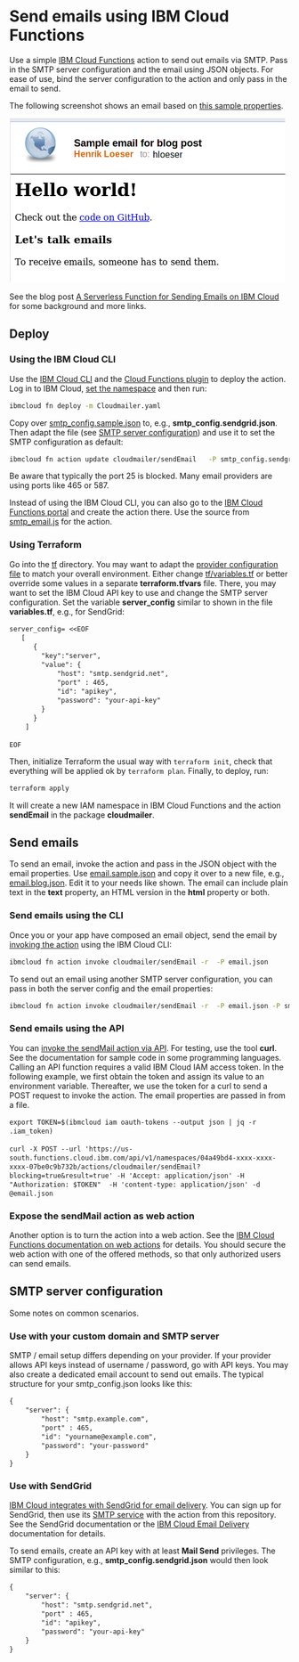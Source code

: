 # Send emails using IBM Cloud Functions
Use a simple [IBM Cloud Functions](https://cloud.ibm.com/docs/openwhisk?topic=openwhisk-getting-started) action to send out emails via SMTP. Pass in the SMTP server configuration and the email using JSON objects. 
For ease of use, bind the server configuration to the action and only pass in the email to send.

The following screenshot shows an email based on [this sample properties](email.blog.json).

![sample email](images/20210609_Sample_Email.png)

See the blog post [A Serverless Function for Sending Emails on IBM Cloud](https://www.ibm.com/cloud/blog/a-serverless-function-for-sending-emails-on-ibm-cloud) for some background and more links.

## Deploy

### Using the IBM Cloud CLI
Use the [IBM Cloud CLI](https://cloud.ibm.com/docs/cli?topic=cli-getting-started) and the [Cloud Functions plugin](https://cloud.ibm.com/docs/cli?topic=cloud-functions-cli-plugin-functions-cli) to deploy the action. Log in to IBM Cloud, [set the namespace](https://cloud.ibm.com/docs/cli?topic=cloud-functions-cli-plugin-functions-cli#cli_namespace_target) and then run:

```sh
ibmcloud fn deploy -m Cloudmailer.yaml
```

Copy over [smtp_config.sample.json](smtp_config.sample.json) to, e.g., **smtp_config.sendgrid.json**. Then adapt the file (see [SMTP server configuration](#smtp-server-configuration)) and use it to set the SMTP configuration as default:

```sh
ibmcloud fn action update cloudmailer/sendEmail   -P smtp_config.sendgrid.json
```

Be aware that typically the port 25 is blocked. Many email providers are using ports like 465 or 587.

Instead of using the IBM Cloud CLI, you can also go to the [IBM Cloud Functions portal](https://cloud.ibm.com/functions/) and create the action there. Use the source from [smtp_email.js](smtp_email.js) for the action.

### Using Terraform

Go into the [tf](tf) directory. You may want to adapt the [provider configuration file](tf/provider.tf) to match your overall environment. Either change [tf/variables.tf](tf/variables.tf) or better override some values in a separate **terraform.tfvars** file. There, you may want to set the IBM Cloud API key to use and change the SMTP server configuration. Set the variable **server_config** similar to shown in the file **variables.tf**, e.g., for SendGrid:

```
server_config= <<EOF
   [ 
      {
        "key":"server",
        "value": {
            "host": "smtp.sendgrid.net",
            "port" : 465,
            "id": "apikey",
            "password": "your-api-key"
        }
      }
    ]

EOF

```

Then, initialize Terraform the usual way with `terraform init`, check that everything will be applied ok by `terraform plan`. Finally, to deploy, run:
```sh
terraform apply
```

It will create a new IAM namespace in IBM Cloud Functions and the action **sendEmail** in the package **cloudmailer**.

## Send emails

To send an email, invoke the action and pass in the JSON object with the email properties. Use [email.sample.json](email.sample.json) and copy it over to a new file, e.g., [email.blog.json](email.blog.json). Edit it to your needs like shown. The email can include plain text in the **text** property, an HTML version in the **html** property or both.


### Send emails using the CLI

Once you or your app have composed an email object, send the email by [invoking the action](https://cloud.ibm.com/docs/openwhisk?topic=cloud-functions-cli-plugin-functions-cli#cli_action_invoke) using the IBM Cloud CLI:

```sh
ibmcloud fn action invoke cloudmailer/sendEmail -r  -P email.json 
```

To send out an email using another SMTP server configuration, you can pass in both the server config and the email properties:
```sh
ibmcloud fn action invoke cloudmailer/sendEmail -r  -P email.json -P smtp_config.myserver.json
```

### Send emails using the API

You can [invoke the sendMail action via API](https://cloud.ibm.com/apidocs/functions#invokeaction). For testing, use the tool **curl**. See the documentation for sample code in some programming languages. Calling an API function requires a valid IBM Cloud IAM access token. In the following example, we first obtain the token and assign its value to an environment variable. Thereafter, we use the token for a curl to send a POST request to invoke the action. The email properties are passed in from a file.

```
export TOKEN=$(ibmcloud iam oauth-tokens --output json | jq -r .iam_token)

curl -X POST --url 'https://us-south.functions.cloud.ibm.com/api/v1/namespaces/04a49bd4-xxxx-xxxx-xxxx-07be0c9b732b/actions/cloudmailer/sendEmail?blocking=true&result=true' -H 'Accept: application/json' -H "Authorization: $TOKEN"  -H 'content-type: application/json' -d @email.json
```
### Expose the sendMail action as web action

Another option is to turn the action into a web action. See the [IBM Cloud Functions documentation on web actions](https://cloud.ibm.com/docs/openwhisk?topic=openwhisk-actions_web) for details. You should secure the web action with one of the offered methods, so that only authorized users can send emails.

## SMTP server configuration
Some notes on common scenarios.

### Use with your custom domain and SMTP server

SMTP / email setup differs depending on your provider. If your provider allows API keys instead of username / password, go with API keys. You may also create a dedicated email account to send out emails. The typical structure for your smtp_config.json looks like this:

```
{
    "server": {
        "host": "smtp.example.com",
        "port" : 465,
        "id": "yourname@example.com",
        "password": "your-password"
    }
}
```


### Use with SendGrid

[IBM Cloud integrates with SendGrid for email delivery](https://cloud.ibm.com/catalog/infrastructure/email-delivery). You can sign up for SendGrid, then use its [SMTP service](https://sendgrid.com/docs/for-developers/sending-email/getting-started-smtp/) with the action from this repository. See the SendGrid documentation or the [IBM Cloud Email Delivery](https://cloud.ibm.com/docs/email-delivery?topic=email-delivery-about-email-delivery) documentation for details.

To send emails, create an API key with at least **Mail Send** privileges. The SMTP configuration, e.g., **smtp_config.sendgrid.json** would then look similar to this:
```
{
    "server": {
        "host": "smtp.sendgrid.net",
        "port" : 465,
        "id": "apikey",
        "password": "your-api-key"
    }
}
```
